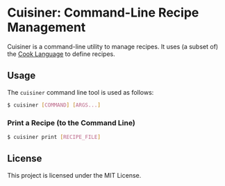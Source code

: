# Cuisiner: Command-Line Recipe Management

Cuisiner is a command-line utility to manage recipes. It uses (a subset of) the
[Cook Language](https://cooklang.org/docs/spec/) to define recipes.

## Usage

The `cuisiner` command line tool is used as follows:

```sh
$ cuisiner [COMMAND] [ARGS...]
```

### Print a Recipe (to the Command Line)

```sh
$ cuisiner print [RECIPE_FILE]
```

## License

This project is licensed under the MIT License.
